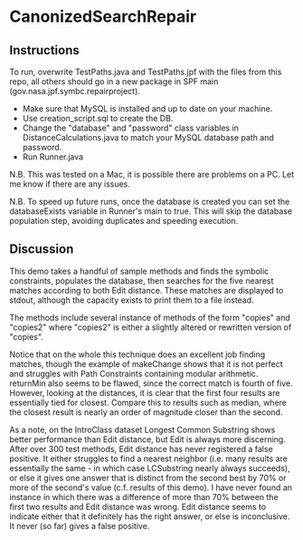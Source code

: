 
# CanonizedSearchRepair

## Instructions
To run, overwrite TestPaths.java and TestPaths.jpf with the files from this repo, all others should go in a new package in SPF main (gov.nasa.jpf.symbc.repairproject).

- Make sure that MySQL is installed and up to date on your machine.
- Use creation_script.sql to create the DB.
- Change the "database" and "password" class variables in DistanceCalculations.java to match your MySQL database path and password.
- Run Runner.java

N.B. This was tested on a Mac, it is possible there are problems on a PC.  Let me know if there are any issues.

N.B. To speed up future runs, once the database is created you can set the databaseExists variable in Runner's main to true.  This will skip the database population step, avoiding duplicates and speeding execution.

## Discussion
This demo takes a handful of sample methods and finds the symbolic constraints, populates the database, then searches for the five nearest matches according to both Edit distance.  These matches are displayed to stdout, although the capacity exists to print them to a file instead.

The methods include several instance of methods of the form "copies" and "copies2" where "copies2" is either a slightly altered or rewritten version of "copies".  

Notice that on the whole this technique does an excellent job finding matches, though the example of makeChange shows that it is not perfect and struggles with Path Constraints containing modular arithmetic.  returnMin also seems to be flawed, since the correct match is fourth of five.  However, looking at the distances, it is clear that the first four results are essentially tied for closest.  Compare this to results such as median, where the closest result is nearly an order of magnitude closer than the second.

As a note, on the IntroClass dataset Longest Common Substring shows better performance than Edit distance, but Edit is always more discerning.  After over 300 test methods, Edit distance has never registered a false positive.  It either struggles to find a nearest neighbor (i.e. many results are essentially the same - in which case LCSubstring nearly always succeeds), or else it gives one answer that is distinct from the second best by 70% or more of the second's value (c.f. results of this demo).  I have never found an instance in which there was a difference of more than 70% between the first two results and Edit distance was wrong.  Edit distance seems to indicate either that it definitely has the right answer, or else is inconclusive.  It never (so far) gives a false positive.
